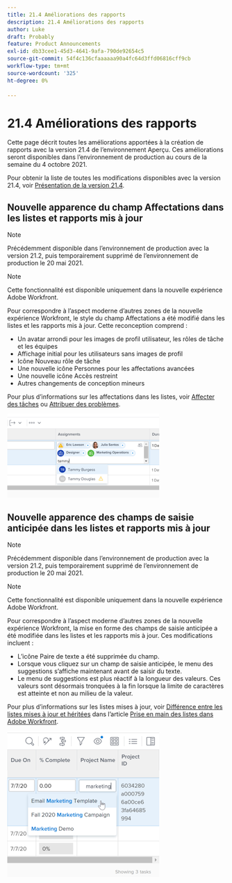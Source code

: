 ```yaml
---
title: 21.4 Améliorations des rapports
description: 21.4 Améliorations des rapports
author: Luke
draft: Probably
feature: Product Announcements
exl-id: db33cee1-45d3-4641-9afa-790de92654c5
source-git-commit: 54f4c136cfaaaaaa90a4fc64d3ffd06816cff9cb
workflow-type: tm+mt
source-wordcount: '325'
ht-degree: 0%

---
```


# 21.4 Améliorations des rapports

Cette page décrit toutes les améliorations apportées à la création de rapports avec la version 21.4 de l’environnement Aperçu. Ces améliorations seront disponibles dans l’environnement de production au cours de la semaine du 4 octobre 2021.

Pour obtenir la liste de toutes les modifications disponibles avec la version 21.4, voir [Présentation de la version 21.4](../../../product-announcements/product-releases/21.4-release-activity/21.4-release-overview.md).

## Nouvelle apparence du champ Affectations dans les listes et rapports mis à jour

>[!NOTE]
>
>Précédemment disponible dans l’environnement de production avec la version 21.2, puis temporairement supprimé de l’environnement de production le 20 mai 2021.

>[!NOTE]
>
>Cette fonctionnalité est disponible uniquement dans la nouvelle expérience Adobe Workfront.

Pour correspondre à l’aspect moderne d’autres zones de la nouvelle expérience Workfront, le style du champ Affectations a été modifié dans les listes et les rapports mis à jour. Cette reconception comprend :

* Un avatar arrondi pour les images de profil utilisateur, les rôles de tâche et les équipes
* Affichage initial pour les utilisateurs sans images de profil
* Icône Nouveau rôle de tâche
* Une nouvelle icône Personnes pour les affectations avancées
* Une nouvelle icône Accès restreint
* Autres changements de conception mineurs

Pour plus d’informations sur les affectations dans les listes, voir [Affecter des tâches](../../../manage-work/tasks/assign-tasks/assign-tasks.md) ou [Attribuer des problèmes](../../../manage-work/issues/manage-issues/assign-issues.md).

![](assets/assignments-updates-350x193.png)

## Nouvelle apparence des champs de saisie anticipée dans les listes et rapports mis à jour

>[!NOTE]
>
>Précédemment disponible dans l’environnement de production avec la version 21.2, puis temporairement supprimé de l’environnement de production le 20 mai 2021.

>[!NOTE]
>
>Cette fonctionnalité est disponible uniquement dans la nouvelle expérience Adobe Workfront.

Pour correspondre à l’aspect moderne d’autres zones de la nouvelle expérience Workfront, la mise en forme des champs de saisie anticipée a été modifiée dans les listes et les rapports mis à jour. Ces modifications incluent :

* L’icône Paire de texte a été supprimée du champ.
* Lorsque vous cliquez sur un champ de saisie anticipée, le menu des suggestions s’affiche maintenant avant de saisir du texte.
* Le menu de suggestions est plus réactif à la longueur des valeurs. Ces valeurs sont désormais tronquées à la fin lorsque la limite de caractères est atteinte et non au milieu de la valeur.

Pour plus d’informations sur les listes mises à jour, voir [Différence entre les listes mises à jour et héritées](../../../workfront-basics/navigate-workfront/use-lists/view-items-in-a-list.md#updated) dans l’article [Prise en main des listes dans Adobe Workfront](../../../workfront-basics/navigate-workfront/use-lists/view-items-in-a-list.md).

![](assets/typeahead-updates-350x336.png)
